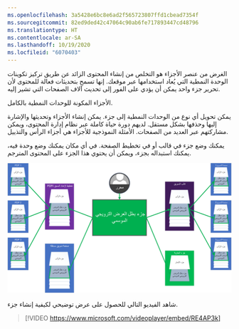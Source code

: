 ```yaml
---
ms.openlocfilehash: 3a5428e6bc8e6ad2f565723807ffd1cbead7354f
ms.sourcegitcommit: 82ed9ded42c47064c90ab6fe717893447cd48796
ms.translationtype: HT
ms.contentlocale: ar-SA
ms.lasthandoff: 10/19/2020
ms.locfileid: "6070403"
---
```

الغرض من عنصر الأجزاء هو التخلص من إنشاء المحتوى الزائد عن طريق تركيز تكوينات الوحدة النمطية التي يُعاد استخدامها عبر موقعك. إنها تسمح بتحديثات فعالة للمحتوى لأن تحرير جزء واحد يمكن أن يؤدي على الفور إلى تحديث آلاف الصفحات التي تشير إليه.

الأجزاء المكونة للوحدات النمطية بالكامل. 

يمكن تحويل أي نوع من الوحدات النمطية إلى جزء. يمكن إنشاء الأجزاء وتحديثها والإشارة إليها وحذفها بشكل مستقل. لديهم دورة حياة كاملة عبر نظام إدارة المحتوى، ويمكن مشاركتهم عبر العديد من الصفحات. الأمثلة النموذجية للأجزاء هي أجزاء الرأس والتذييل. 

يمكنك وضع جزء في قالب أو في تخطيط الصفحة. في أي مكان يمكنك وضع وحدة فيه، يمكنك استبداله بجزء، ويمكن أن يحتوي هذا الجزء على المحتوى المترجم.

[ ![صورة هيكل واستخدام والأجزاء](../media/fragments-diagram.png) ](../media/fragments-diagram.png#lightbox)
 
شاهد الفيديو التالي للحصول على عرض توضيحي لكيفية إنشاء جزء.

> [!VIDEO https://www.microsoft.com/videoplayer/embed/RE4AP3k]
